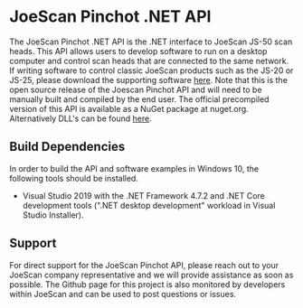 # JoeScan Pinchot .NET API
The JoeScan Pinchot .NET API is the .NET interface to JoeScan JS-50
scan heads. This API allows users to develop software to run on a desktop
computer and control scan heads that are connected to the same network.
If writing software to control classic JoeScan products such as the JS-20 or
JS-25, please download the supporting software
[here](http://help.joescan.com/display/ds/downloads).
Note that this is the open source release of the Joescan Pinchot API and will
need to be manually built and compiled by the end user. The official
precompiled version of this API is available as a NuGet package at nuget.org.
Alternatively DLL's can be found [here](http://api.joescan.com/release).

## Build Dependencies
In order to build the API and software examples in Windows 10, the following
tools should be installed.

* Visual Studio 2019 with the .NET Framework 4.7.2 and .NET Core development
  tools (".NET desktop development" workload in Visual Studio Installer).

## Support
For direct support for the JoeScan Pinchot API, please reach out to your
JoeScan company representative and we will provide assistance as soon as
possible. The Github page for this project is also monitored by developers
within JoeScan and can be used to post questions or issues.
